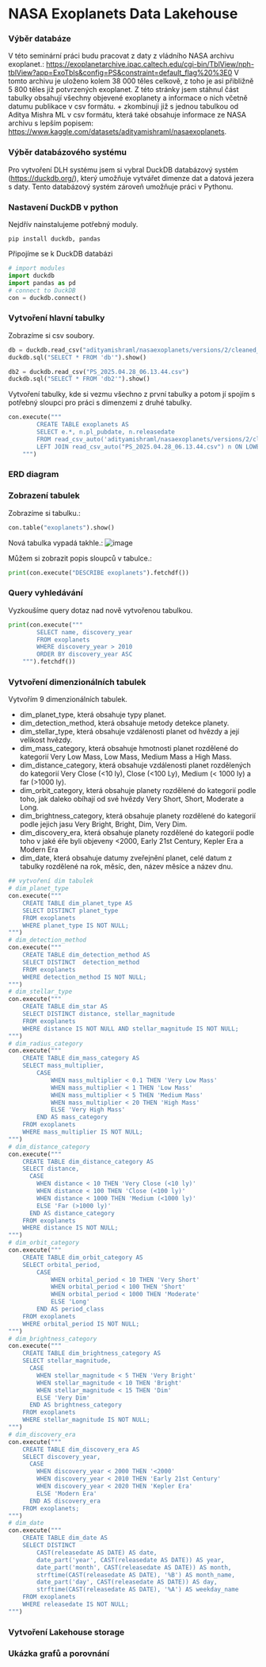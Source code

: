 # NASA Exoplanets Data Lakehouse

### Výběr databáze
V této seminární práci budu pracovat z daty z vládního NASA archivu exoplanet.: https://exoplanetarchive.ipac.caltech.edu/cgi-bin/TblView/nph-tblView?app=ExoTbls&config=PS&constraint=default_flag%20%3E0
V tomto archivu je uloženo kolem 38 000 těles celkově, z toho je asi přibližně 5 800 těles již potvrzených exoplanet. Z této stránky jsem stáhnul část tabulky obsahují všechny objevené exoplanety a informace o nich včetně datumu publikace v csv formátu. + zkombinuji již s jednou tabulkou od Aditya Mishra ML v csv formátu, která také obsahuje informace ze NASA archivu s lepším popisem: https://www.kaggle.com/datasets/adityamishraml/nasaexoplanets.

### Výběr databázového systému
Pro vytvoření DLH systému jsem si vybral DuckDB databázový systém (https://duckdb.org/), který umožňuje vytvářet dimenze dat a datová jezera s daty. Tento databázový systém zároveň umožňuje práci v Pythonu. 

### Nastavení DuckDB v python
Nejdřív nainstalujeme potřebný moduly.

`pip install duckdb, pandas`

Připojíme se k DuckDB databázi
```python
# import modules
import duckdb
import pandas as pd
# connect to DuckDB
con = duckdb.connect()
```



### Vytvoření hlavní tabulky
Zobrazíme si csv soubory.
```python
db = duckdb.read_csv("adityamishraml/nasaexoplanets/versions/2/cleaned_5250.csv")
duckdb.sql("SELECT * FROM 'db'").show()

db2 = duckdb.read_csv("PS_2025.04.28_06.13.44.csv")
duckdb.sql("SELECT * FROM 'db2'").show()
```

Vytvoření tabulky, kde si vezmu všechno z první tabulky a potom jí spojím s potřebný sloupci pro práci s dimenzemi z druhé tabulky.
```python
con.execute("""
        CREATE TABLE exoplanets AS
        SELECT e.*, n.pl_pubdate, n.releasedate
        FROM read_csv_auto('adityamishraml/nasaexoplanets/versions/2/cleaned_5250.csv') e
        LEFT JOIN read_csv_auto("PS_2025.04.28_06.13.44.csv") n ON LOWER(e.name) = LOWER(n.pl_name)
    """)
```
### ERD diagram


### Zobrazení tabulek
Zobrazíme si tabulku.:
```python
con.table("exoplanets").show()
```
Nová tabulka vypadá takhle.:
![image](https://github.com/user-attachments/assets/920b67f9-b038-4d97-8f65-49c39bf062d1)

Můžem si zobrazit popis sloupců v tabulce.:
```python
print(con.execute("DESCRIBE exoplanets").fetchdf())
```

### Query vyhledávání
Vyzkoušíme query dotaz nad nově vytvořenou tabulkou.
```python
print(con.execute("""
        SELECT name, discovery_year
        FROM exoplanets
        WHERE discovery_year > 2010
        ORDER BY discovery_year ASC
    """).fetchdf())
```

### Vytvoření dimenzionálních tabulek
Vytvořím 9 dimenzionálních tabulek. 
- dim_planet_type, která obsahuje typy planet. 
- dim_detection_method, která obsahuje metody detekce planety.
- dim_stellar_type, která obsahuje vzdálenosti planet od hvězdy a její velikost hvězdy.
- dim_mass_category, která obsahuje hmotnosti planet rozdělené do kategorií Very Low Mass, Low Mass, Medium Mass a High Mass.
- dim_distance_category, která obsahuje vzdálenosti planet rozdělených do kategorií Very Close (<10 ly), Close (<100 Ly), Medium (< 1000 ly) a far (>1000 ly).
- dim_orbit_category, která obsahuje planety rozdělené do kategorií podle toho, jak daleko obíhají od své hvězdy Very Short, Short, Moderate a Long.
- dim_brightness_category, která obsahuje planety rozdělené do kategorií podle jejich jasu Very Bright, Bright, Dim, Very Dim.
- dim_discovery_era, která obsahuje planety rozdělené do kategorií podle toho v jaké éře byli objeveny <2000, Early 21st Century, Kepler Era a
Modern Era
- dim_date, která obsahuje datumy zveřejnění planet, celé datum z tabulky rozdělené na rok, měsíc, den, název měsíce a název dnu.
```python
## vytvoření dim tabulek
# dim_planet_type
con.execute("""
    CREATE TABLE dim_planet_type AS
    SELECT DISTINCT planet_type
    FROM exoplanets
    WHERE planet_type IS NOT NULL;
""")
# dim_detection_method
con.execute("""
    CREATE TABLE dim_detection_method AS
    SELECT DISTINCT  detection_method
    FROM exoplanets
    WHERE detection_method IS NOT NULL;
""")
# dim_stellar_type
con.execute("""
    CREATE TABLE dim_star AS
    SELECT DISTINCT distance, stellar_magnitude
    FROM exoplanets
    WHERE distance IS NOT NULL AND stellar_magnitude IS NOT NULL;
""")
# dim_radius_category
con.execute("""
    CREATE TABLE dim_mass_category AS
    SELECT mass_multiplier,
        CASE
            WHEN mass_multiplier < 0.1 THEN 'Very Low Mass'
            WHEN mass_multiplier < 1 THEN 'Low Mass'
            WHEN mass_multiplier < 5 THEN 'Medium Mass'
            WHEN mass_multiplier < 20 THEN 'High Mass'
            ELSE 'Very High Mass'
        END AS mass_category
    FROM exoplanets
    WHERE mass_multiplier IS NOT NULL;
""")
# dim_distance_category
con.execute("""
    CREATE TABLE dim_distance_category AS
    SELECT distance,
      CASE
        WHEN distance < 10 THEN 'Very Close (<10 ly)'
        WHEN distance < 100 THEN 'Close (<100 ly)'
        WHEN distance < 1000 THEN 'Medium (<1000 ly)'
        ELSE 'Far (>1000 ly)'
      END AS distance_category
    FROM exoplanets
    WHERE distance IS NOT NULL;
""")
# dim_orbit_category
con.execute("""
    CREATE TABLE dim_orbit_category AS
    SELECT orbital_period,
        CASE
            WHEN orbital_period < 10 THEN 'Very Short'
            WHEN orbital_period < 100 THEN 'Short'
            WHEN orbital_period < 1000 THEN 'Moderate'
            ELSE 'Long'
        END AS period_class
    FROM exoplanets
    WHERE orbital_period IS NOT NULL;
""")
# dim_brightness_category
con.execute("""
    CREATE TABLE dim_brightness_category AS
    SELECT stellar_magnitude,
      CASE
        WHEN stellar_magnitude < 5 THEN 'Very Bright'
        WHEN stellar_magnitude < 10 THEN 'Bright'
        WHEN stellar_magnitude < 15 THEN 'Dim'
        ELSE 'Very Dim'
      END AS brightness_category
    FROM exoplanets
    WHERE stellar_magnitude IS NOT NULL;
""")
# dim_discovery_era
con.execute("""
    CREATE TABLE dim_discovery_era AS
    SELECT discovery_year,
      CASE
        WHEN discovery_year < 2000 THEN '<2000'
        WHEN discovery_year < 2010 THEN 'Early 21st Century'
        WHEN discovery_year < 2020 THEN 'Kepler Era'
        ELSE 'Modern Era'
      END AS discovery_era
    FROM exoplanets;
""")
# dim_date
con.execute("""
    CREATE TABLE dim_date AS
    SELECT DISTINCT
        CAST(releasedate AS DATE) AS date,
        date_part('year', CAST(releasedate AS DATE)) AS year,
        date_part('month', CAST(releasedate AS DATE)) AS month,
        strftime(CAST(releasedate AS DATE), '%B') AS month_name,
        date_part('day', CAST(releasedate AS DATE)) AS day,
        strftime(CAST(releasedate AS DATE), '%A') AS weekday_name
    FROM exoplanets
    WHERE releasedate IS NOT NULL;
""")
```

### Vytvoření Lakehouse storage

### Ukázka grafů a porovnání
